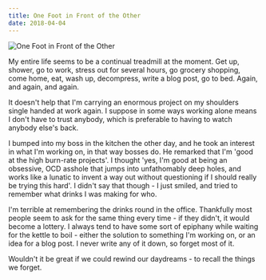 ```yaml
---
title: One Foot in Front of the Other
date: 2018-04-04
---
```


![One Foot in Front of the Other](https://source.unsplash.com/7QCBakMyDCE/1600x900)

My entire life seems to be a continual treadmill at the moment. Get up, shower, go to work, stress out for several hours, go grocery shopping, come home, eat, wash up, decompress, write a blog post, go to bed. Again, and again, and again.

It doesn't help that I'm carrying an enormous project on my shoulders single handed at work again. I suppose in some ways working alone means I don't have to trust anybody, which is preferable to having to watch anybody else's back.

I bumped into my boss in the kitchen the other day, and he took an interest in what I'm working on, in that way bosses do. He remarked that I'm 'good at the high burn-rate projects'. I thought 'yes, I'm good at being an obsessive, OCD asshole that jumps into unfathomably deep holes, and works like a lunatic to invent a way out without questioning if I should really be trying this hard'. I didn't say that though - I just smiled, and tried to remember what drinks I was making for who.

I'm terrible at remembering the drinks round in the office. Thankfully most people seem to ask for the same thing every time - if they didn't, it would become a lottery. I always tend to have some sort of epiphany while waiting for the kettle to boil - either the solution to something I'm working on, or an idea for a blog post. I never write any of it down, so forget most of it.

Wouldn't it be great if we could rewind our daydreams - to recall the things we forget.